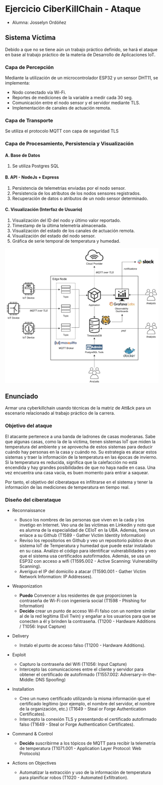 # Ejercicio CiberKillChain - Ataque

 * Alumna: Josselyn Ordóñez

## Sistema Víctima
Debido a que no se tiene aún un trabajo práctico definido, se hará el ataque en base al trabajo práctico de la materia de Desarrollo de Aplicaciones IoT.

### Capa de Percepción

Mediante la utilización de un microcontrolador ESP32 y un sensor DHT11, se implementa:

- Nodo conectado vía Wi-Fi.
- Reportes de mediciones de la variable a medir cada 30 seg.
- Comunicación entre el nodo sensor y el servidor mediante TLS.
- Implementación de canales de actuación remota.

### Capa de Transporte
Se utiliza el protocolo MQTT con capa de seguridad TLS

### Capa de Procesamiento, Persistencia y Visualización

#### A. Base de Datos

1. Se utiliza Postgres SQL

#### B. API - NodeJs + Express

1. Persistencia de telemetrías enviadas por el nodo sensor.
2. Persistencia de los atributos de los nodos sensores registrados.
3. Recuperación de datos o atributos de un nodo sensor determinado.

#### C. Visualización (Interfaz de Usuario)

1. Visualización del ID del nodo y último valor reportado.
2. Timestamp de la última telemetría almacenada.
3. Visualización del estado de los canales de actuación remota.
4. Visualización del estado del nodo sensor.
5. Gráfica de serie temporal de temperatura y humedad.

![Arquitectura](infraestrutura_TP_IoT.png)

## Enunciado

Armar una cyberkillchain usando técnicas de la matriz de Att&ck para un escenario relacionado al trabajo práctico de la carrera.

### Objetivo del ataque

El atacante pertenece a una banda de ladrones de casas moderanas. Sabe que algunas casas, como la de la víctima, tienen sistemas IoT que miden la temperatura del ambiente y se aprovecha de estos sistemas para deducir cuándo hay personas en la casa y cuándo no. Su estrategia es atacar estos sistemas y traer la información de la temperatura en las épocas de invierno. Si la temperatura es reducida, significa que la calefacción no está encendida y hay grandes posibilidades de que no haya nadie en casa. Una vez encuentra una casa vacía, es buen momento para entrar a saquear.

Por tanto, el objetivo del ciberataque es infiltrarse en el sistema y tener la información de las mediciones de temperatura en tiempo real.

### Diseño del ciberataque

* Reconnaissance
  - Busco los nombres de las personas que viven en la cada y los invetigo en Internet. Veo una de las víctimas en Linkedin y noto que es alumna de la especialidad de CEIoT en la UBA. Además, tiene un enlace a su Github (T1589 - Gather Victim Identity Information)
  - Reviso los repositorios en Github y veo un repositorio público de un sistema IoT de Temperatura y humedad que puede estar instalado en su casa. Analizo el código para identificar vulnerabilidades y veo que el sistema usa certificados autofirmados. Además, se usa un ESP32 con acceso a wifi (T1595.002 - Active Scanning: Vulnerability Scanning).
  - Averiguo el IP del domicilio a atacar (T1590.001 - Gather Victim Network Information: IP Addresses).

* Weaponization
  - **Puedo** Convencer a los residentes de que proporcionen la contraseña de Wi-Fi con ingeniería social (T1598 - Phishing for Information)
  - **Decido** crear un punto de acceso Wi-Fi falso con un nombre similar al de la red legítima (Evil Twin) y engañar a los usuarios para que se conecten a él y brinden la contraseña. (T1200 - Hardware Additions / T1056: Input Capture)
  
* Delivery
  - Instalo el punto de acceso falso (T1200 - Hardware Additions).
  
* Exploit
  - Capturo la contraseña del Wifi (T1056: Input Capture)
  - Intercepto las comunicaciones entre el cliente y servidor para obtener el certificado de autofirmado (T1557.002: Adversary-in-the-Middle: DNS Spoofing)
  
* Installation  
  - Creo un nuevo certificado utilizando la misma información que el certificado legítimo (por ejemplo, el nombre del servidor, el nombre de la organización, etc.) (T1649 - Steal or Forge Authentication Certificates).
  - Intercepto la conexión TLS y presentando el certificado autofirmado falso (T1649 - Steal or Forge Authentication Certificates).

* Command & Control
  - **Decido** suscribirme a los tópicos de MQTT para recibir la telemetría de temperatura (T1071.001 - Application Layer Protocol: Web Protocols)
  
* Actions on Objectives
  - Automatizar la extracción y uso de la información de temperatura para planificar robos (T1020 - Automated Exfiltration).


  


